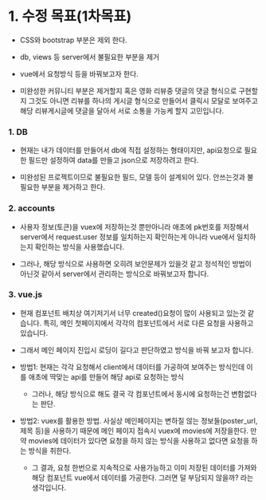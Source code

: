 # 1. 수정 목표(1차목표)

- CSS와 bootstrap 부분은 제외 한다.

- db, views 등 server에서 불필요한 부분을 제거

- vue에서 요청방식 등을 바꿔보고자 한다.

- 미완성한 커뮤니티 부분은 제거할지 혹은 영화 리뷰중 댓글의 댓글 형식으로 구현할지 그것도 아니면 리뷰를 하나의 게시글 형식으로 만들어서 클릭시  모달로 보여주고 해당 리뷰게시글에 댓글을 달아서 서로 소통을 가능케 할지 고민입니다.



### 1. DB

- 현재는 내가 데이터를 만들어서 db에 직접 설정하는 형태이지만, api요청으로 필요한 필드만 설정하여 data를 만들고 json으로 저장하려고 한다.

- 미완성된 프로젝트이므로 불필요한 필드, 모델 등이 설계되어 있다. 안쓰는것과 불필요한 부분을 제거하고 한다.



### 2. accounts

- 사용자 정보(토큰)을 vuex에 저장하는것 뿐만아니라 애초에 pk번호를 저장해서 server에서 request.user 정보를 일치하는지 확인하는게 아니라 vue에서 일치하는지 확인하는 방식을 사용했습니다. 

- 그러나, 해당 방식으로 사용하면 오히려 보안문제가 있을것 같고 정석적인 방법이 아닌것 같아서 server에서 관리하는 방식으로 바꿔보고자 합니다.



### 3. vue.js

- 현재 컴포넌트 배치상 여기저기서 너무 created()요청이 많이 사용되고 있는것 같습니다. 특히, 메인 첫페이지에서 각각의 컴포넌트에서 서로 다른 요청을 사용하고 있습니다.

- 그래서 메인 페이지 진입시 로딩이 길다고 판단하였고 방식을 바꿔 보고자 합니다.

- 방법1: 현재는 각각 요청해서 client에서 데이터를 가공하여 보여주는 방식인데 이를 애초에 딱맞는 api를 만들어 해당 api로 요청하는 방식
  
  - 그러나, 해당 방식으로 해도 결국 각 컴포넌트에서 동시에 요청하는건 변함없다는 판단.

- 방법2: vuex를 활용한 방법. 사실상 메인페이지는 변하질 않는 정보들(poster_url, 제목 등)을 사용하기 때문에 메인 페이지 접속시 vuex에 movies에 저장을한다. 만약 movies에 데이터가 있다면 요청을 하지 않는 방식을 사용하고 없다면 요청을 하는 방식을 취한다.
  
  - 그 결과, 요청 한번으로 지속적으로 사용가능하고 이미 저장된 데이터를 가져와 해당 컴포넌트 vue에서 데이터를 가공한다. 그러면 덜 부담되지 않을까? 라는 생각입니다.
